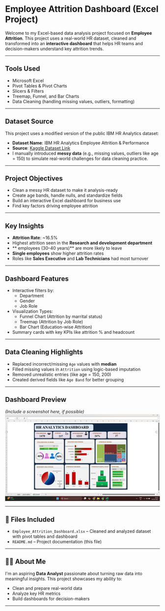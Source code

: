# Employee Attrition Dashboard (Excel Project)

Welcome to my Excel-based data analysis project focused on **Employee Attrition**. This project uses a real-world HR dataset, cleaned and transformed into an **interactive dashboard** that helps HR teams and decision-makers understand key attrition trends.

---

## Tools Used

- Microsoft Excel
- Pivot Tables & Pivot Charts
- Slicers & Filters
- Treemap, Funnel, and Bar Charts
- Data Cleaning (handling missing values, outliers, formatting)

---

## Dataset Source

This project uses a modified version of the public IBM HR Analytics dataset:

-  **Dataset Name**: IBM HR Analytics Employee Attrition & Performance
-  **Source**: [Kaggle Dataset Link](https://www.kaggle.com/datasets/pavansubhasht/ibm-hr-analytics-attrition-dataset)
-  I manually introduced **messy data** (e.g., missing values, outliers like age = 150) to simulate real-world challenges for data cleaning practice.

---

##  Project Objectives

- Clean a messy HR dataset to make it analysis-ready
- Create age bands, handle nulls, and standardize fields
- Build an interactive Excel dashboard for business use
- Find key factors driving employee attrition

---

## Key Insights

- **Attrition Rate**: ~16.5%
-  Highest attrition seen in the **Research and development department**
-  ** employees (30–40 years)** are more likely to leave
-  **Single employees** show higher attrition rates
-  Roles like **Sales Executive** and **Lab Technicians** had most turnover

---

##  Dashboard Features

- Interactive filters by:
  - Department
  - Gender
  - Job Role
- Visualization Types:
  - Funnel Chart (Attrition by marrital status)
  - Treemap (Attrition by Job Role)
  - Bar Chart (Education-wise Attrition)
- Summary cards with key KPIs like attrition % and headcount

---

##  Data Cleaning Highlights

- Replaced incorrect/missing `Age` values with **median**
- Filled missing values in `Attrition` using logic-based imputation
- Removed unrealistic entries (like age = 150, 200)
- Created derived fields like `Age Band` for better grouping

---

##  Dashboard Preview

*(Include a screenshot here, if possible)*  
![Dashboard Screenshot](dashboard.png)

---

## 📁 Files Included

- `Employee_Attrition_Dashboard.xlsx` – Cleaned and analyzed dataset with pivot tables and dashboard
- `README.md` – Project documentation (this file)

---

## 👨‍💼 About Me

I'm an aspiring **Data Analyst** passionate about turning raw data into meaningful insights. This project showcases my ability to:
- Clean and prepare real-world data
- Analyze key HR metrics
- Build dashboards for decision-makers

---






